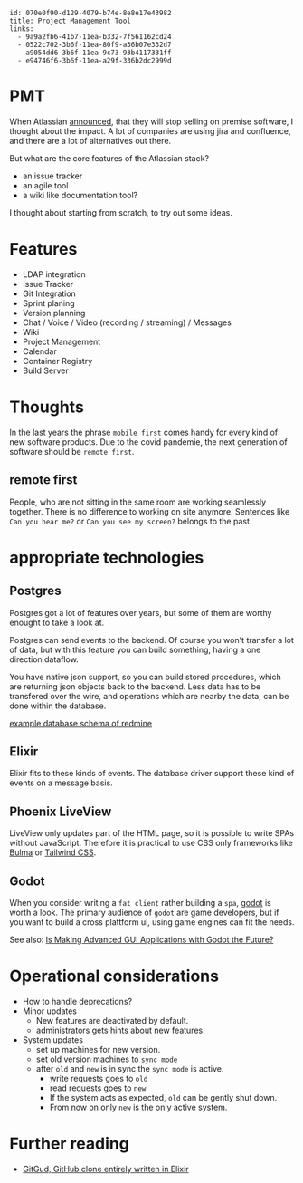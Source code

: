 ```
id: 070e0f90-d129-4079-b74e-8e8e17e43982
title: Project Management Tool
links:
  - 9a9a2fb6-41b7-11ea-b332-7f561162cd24
  - 0522c702-3b6f-11ea-80f9-a36b07e332d7
  - a9054dd6-3b6f-11ea-9c73-93b4117331ff
  - e94746f6-3b6f-11ea-a29f-336b2dc2999d
```

# PMT

When Atlassian [announced][1], that they will stop selling on premise software, I thought about the impact.
A lot of companies are using jira and confluence, 
and there are a lot of alternatives out there.

But what are the core features of the Atlassian stack?

* an issue tracker
* an agile tool
* a wiki like documentation tool?

I thought about starting from scratch, to try out some ideas.

# Features

* LDAP integration
* Issue Tracker
* Git Integration
* Sprint planing
* Version planning
* Chat / Voice / Video (recording / streaming) / Messages
* Wiki
* Project Management
* Calendar
* Container Registry
* Build Server

# Thoughts

In the last years the phrase `mobile first` comes handy for every kind of new software products. 
Due to the covid pandemie, the next generation of software should be `remote first`.

## remote first

People, who are not sitting in the same room are working seamlessly together.
There is no difference to working on site anymore.
Sentences like `Can you hear me?` or `Can you see my screen?` belongs to the past.

# appropriate technologies

## Postgres

Postgres got a lot of features over years, but some of them are worthy enought to take a look at.

Postgres can send events to the backend.
Of course you won't transfer a lot of data, but with this feature you can build something, having a one direction dataflow.

You have native json support, so you can build stored procedures, which are returning json objects back to the backend. 
Less data has to be transfered over the wire, and operations which are nearby the data, can be done within the database.

[example database schema of redmine][2]

## Elixir

Elixir fits to these kinds of events. 
The database driver support these kind of events on a message basis.

## Phoenix LiveView

LiveView only updates part of the HTML page, so it is possible to write SPAs without JavaScript.
Therefore it is practical to use CSS only frameworks like [Bulma][3] or [Tailwind CSS][4].

## Godot

When you consider writing a `fat client` rather building a `spa`, [godot][6] is worth a look.
The primary audience of `godot` are game developers, but if you want to build a cross plattform ui,
using game engines can fit the needs.

See also: [Is Making Advanced GUI Applications with Godot the Future?][7]



# Operational considerations

* How to handle deprecations?
* Minor updates
  * New features are deactivated by default.
  * administrators gets hints about new features.
* System updates 
  * set up machines for new version.
  * set old version machines to `sync mode`
  * after `old` and `new` is in sync the `sync mode` is active.
    * write requests goes to `old`
    * read requests goes to `new`
    * If the system acts as expected, `old` can be gently shut down.
    * From now on only `new` is the only active system.

# Further reading

* [GitGud, GitHub clone entirely written in Elixir][5]

[1]: https://www.atlassian.com/migration/journey-to-cloud
[2]: https://www.redmine.org/projects/redmine/wiki/DatabaseModel
[3]: https://bulma.io/
[4]: https://tailwindcss.com/
[5]: https://elixirforum.com/t/gitgud-github-clone-entirely-written-in-elixir/12920
[6]: https://godotengine.org/
[7]: https://medium.com/swlh/what-makes-godot-engine-great-for-advance-gui-applications-b1cfb941df3b
